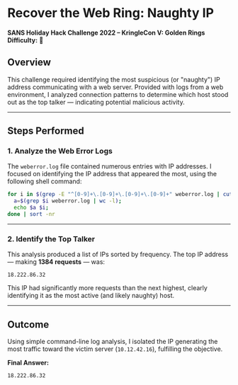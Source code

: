 # Recover the Web Ring: Naughty IP  
**SANS Holiday Hack Challenge 2022 – KringleCon V: Golden Rings**  
**Difficulty:** 🎄

## Overview  
This challenge required identifying the most suspicious (or "naughty") IP address communicating with a web server. Provided with logs from a web environment, I analyzed connection patterns to determine which host stood out as the top talker — indicating potential malicious activity.

---

## Steps Performed

### 1. Analyze the Web Error Logs  
The `weberror.log` file contained numerous entries with IP addresses. I focused on identifying the IP address that appeared the most, using the following shell command:

```bash
for i in $(grep -E "^[0-9]+\.[0-9]+\.[0-9]+\.[0-9]+" weberror.log | cut -d " " -f 1 | sort | uniq); do 
  a=$(grep $i weberror.log | wc -l); 
  echo $a $i; 
done | sort -nr
```

---

### 2. Identify the Top Talker  
This analysis produced a list of IPs sorted by frequency. The top IP address — making **1384 requests** — was:

```
18.222.86.32
```

This IP had significantly more requests than the next highest, clearly identifying it as the most active (and likely naughty) host.

---

## Outcome  
Using simple command-line log analysis, I isolated the IP generating the most traffic toward the victim server (`10.12.42.16`), fulfilling the objective.

**Final Answer:**  
```
18.222.86.32
```
